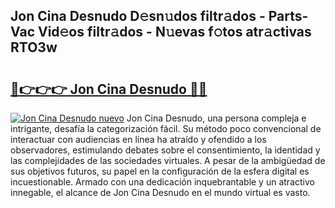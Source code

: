 ## Jon Cina Desnudo D𝚎sn𝚞dos filtr𝚊dos - Parts-Vac Vid𝚎os filtr𝚊dos - N𝚞evas f𝚘tos atr𝚊ctivas RTO3w

# <h2><a href="http://mbe0a05.tromn.icu/?c=Jon+Cina+Desnudo">🔗👉👉👉 Jon Cina Desnudo 🔗🔗</a></h2>

[![Jon Cina Desnudo nuevo](https://i.imgur.com/pEAQMta.gif)](http://mbe0a05.tromn.icu/?c=Jon+Cina+Desnudo)
Jon Cina Desnudo, una persona compleja e intrigante, desafía la categorización fácil. Su método poco convencional de interactuar con audiencias en línea ha atraído y ofendido a los observadores, estimulando debates sobre el consentimiento, la identidad y las complejidades de las sociedades virtuales. A pesar de la ambigüedad de sus objetivos futuros, su papel en la configuración de la esfera digital es incuestionable. Armado con una dedicación inquebrantable y un atractivo innegable, el alcance de Jon Cina Desnudo en el mundo virtual es vasto.
